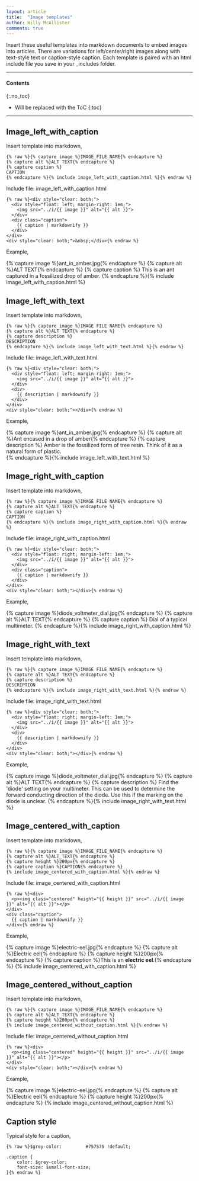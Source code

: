 ```yaml
---
layout: article
title:  "Image templates"
author: Willy McAllister
comments: true
---
```


Insert these useful templates into markdown documents to embed images into articles. There are variations for left/center/right images along with text-style text or caption-style caption. Each template is paired with an html include file you save in your \_includes folder. 

----

#### Contents
{:.no_toc}

* Will be replaced with the ToC
{:toc}

----

## Image_left_with_caption

Insert template into markdown,
```
{% raw %}{% capture image %}IMAGE_FILE_NAME{% endcapture %}
{% capture alt %}ALT TEXT{% endcapture %}
{% capture caption %}
CAPTION
{% endcapture %}{% include image_left_with_caption.html %}{% endraw %}
```

Include file: image_left_with_caption.html 
```
{% raw %}<div style="clear: both;">
  <div style="float: left; margin-right: 1em;">
    <img src="../i/{{ image }}" alt="{{ alt }}">
  </div>
  <div class="caption">
    {{ caption | markdownify }}
  </div>
</div>
<div style="clear: both;">&nbsp;</div>{% endraw %}
```

Example,

{% capture image %}ant_in_amber.jpg{% endcapture %} 
{% capture alt %}ALT TEXT{% endcapture %} 
{% capture caption %} 
This is an ant captured in a fossilized drop of amber. 
{% endcapture %}{% include image_left_with_caption.html %}

## Image_left_with_text

Insert template into markdown,
```
{% raw %}{% capture image %}IMAGE FILE NAME{% endcapture %} 
{% capture alt %}ALT TEXT{% endcapture %} 
{% capture description %} 
DESCRIPTION 
{% endcapture %}{% include image_left_with_text.html %}{% endraw %}
```

Include file: image_left_with_text.html
```
{% raw %}<div style="clear: both;">
  <div style="float: left; margin-right: 1em;">
    <img src="../i/{{ image }}" alt="{{ alt }}">
  </div>
  <div>
    {{ description | markdownify }}
  </div>
</div>
<div style="clear: both;"></div>{% endraw %}
```

Example,

{% capture image %}ant_in_amber.jpg{% endcapture %} 
{% capture alt %}Ant encased in a drop of amber{% endcapture %} 
{% capture description %} 
Amber is the fossilized form of tree resin. Think of it as a natural form of plastic.  
{% endcapture %}{% include image_left_with_text.html %}

## Image_right_with_caption

Insert template into markdown,
```
{% raw %}{% capture image %}IMAGE FILE NAME{% endcapture %} 
{% capture alt %}ALT TEXT{% endcapture %} 
{% capture caption %} 
CAPTION 
{% endcapture %}{% include image_right_with_caption.html %}{% endraw %}
```

Include file: image_right_with_caption.html
```
{% raw %}<div style="clear: both;">
  <div style="float: right; margin-left: 1em;">
    <img src="../i/{{ image }}" alt="{{ alt }}">
  </div>
  <div class="caption">
    {{ caption | markdownify }}
  </div>
</div>
<div style="clear: both;"></div>{% endraw %}
```

Example,

{% capture image %}diode_voltmeter_dial.jpg{% endcapture %} 
{% capture alt %}ALT TEXT{% endcapture %} 
{% capture caption %} 
Dial of a typical multimeter. 
{% endcapture %}{% include image_right_with_caption.html %}

## Image_right_with_text

Insert template into markdown,
```
{% raw %}{% capture image %}IMAGE FILE NAME{% endcapture %} 
{% capture alt %}ALT TEXT{% endcapture %} 
{% capture description %} 
DESCRIPTION 
{% endcapture %}{% include image_right_with_text.html %}{% endraw %}
```

Include file: image_right_with_text.html
```
{% raw %}<div style="clear: both;">
  <div style="float: right; margin-left: 1em;">
    <img src="../i/{{ image }}" alt="{{ alt }}">
  </div>
  <div>
    {{ description | markdownify }}
  </div>
</div>
<div style="clear: both;"></div>{% endraw %}
```

Example,

{% capture image %}diode_voltmeter_dial.jpg{% endcapture %} 
{% capture alt %}ALT TEXT{% endcapture %} 
{% capture description %} 
Find the 'diode' setting on your multimeter. This can be used to determine the forward conducting direction of the diode. Use this if the marking on the diode is unclear. 
{% endcapture %}{% include image_right_with_text.html %}

## Image_centered_with_caption

Insert template into markdown,
```
{% raw %}{% capture image %}IMAGE_FILE_NAME{% endcapture %} 
{% capture alt %}ALT_TEXT{% endcapture %}
{% capture height %}200px{% endcapture %} 
{% capture caption %}CAPTION{% endcapture %}
{% include image_centered_with_caption.html %}{% endraw %}
```

Include file: image_centered_with_caption.html
```
{% raw %}<div>
  <p><img class="centered" height="{{ height }}" src="../i/{{ image }}" alt="{{ alt }}"></p>
</div>
<div class="caption">
  {{ caption | markdownify }}
</div>{% endraw %}
```

Example,

{% capture image %}electric-eel.jpg{% endcapture %} 
{% capture alt %}Electric eel{% endcapture %}
{% capture height %}200px{% endcapture %} 
{% capture caption %}This is an **electric eel**.{% endcapture %}
{% include image_centered_with_caption.html %}

## Image_centered_without_caption

Insert template into markdown,
```
{% raw %}{% capture image %}IMAGE_FILE_NAME{% endcapture %} 
{% capture alt %}ALT_TEXT{% endcapture %}
{% capture height %}200px{% endcapture %} 
{% include image_centered_without_caption.html %}{% endraw %}
```

Include file: image_centered_without_caption.html
```
{% raw %}<div>
  <p><img class="centered" height="{{ height }}" src="../i/{{ image }}" alt="{{ alt }}"></p>
</div>
<div style="clear: both;"></div>{% endraw %}
```

Example,

{% capture image %}electric-eel.jpg{% endcapture %} 
{% capture alt %}Electric eel{% endcapture %}
{% capture height %}200px{% endcapture %} 
{% include image_centered_without_caption.html %}

## Caption style

Typical style for a caption,
```
{% raw %}$grey-color:         #757575 !default;

.caption {
    color: $grey-color;
    font-size: $small-font-size;
}{% endraw %}
```
